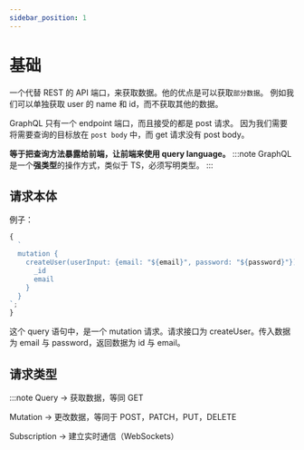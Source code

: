 ```yaml
---
sidebar_position: 1
---
```


# 基础

一个代替 REST 的 API 端口，来获取数据。他的优点是可以获取`部分数据`。
例如我们可以单独获取 user 的 name 和 id，而不获取其他的数据。

GraphQL 只有一个 endpoint 端口，而且接受的都是 post 请求。
因为我们需要将需要查询的目标放在 `post body` 中，而 get 请求没有 post body。

**等于把查询方法暴露给前端，让前端来使用 query language。**
:::note
GraphQL 是一个**强类型**的操作方式，类似于 TS，必须写明类型。
:::

## 请求本体

例子：

```js title="GraphQL example"
{
  `
  mutation {
    createUser(userInput: {email: "${email}", password: "${password}"}){
      _id
      email
    }
  }
`;
}
```

这个 query 语句中，是一个 mutation 请求。请求接口为 createUser。传入数据为 email 与 password，返回数据为 id 与 email。

## 请求类型

:::note
Query -> 获取数据，等同 GET

Mutation -> 更改数据，等同于 POST，PATCH，PUT，DELETE

Subscription -> 建立实时通信（WebSockets）
